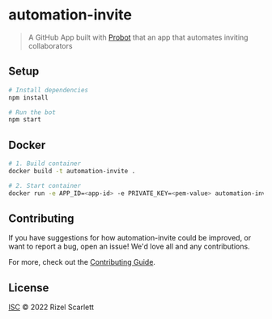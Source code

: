# automation-invite

> A GitHub App built with [Probot](https://github.com/probot/probot) that an app that automates inviting collaborators

## Setup

```sh
# Install dependencies
npm install

# Run the bot
npm start
```

## Docker

```sh
# 1. Build container
docker build -t automation-invite .

# 2. Start container
docker run -e APP_ID=<app-id> -e PRIVATE_KEY=<pem-value> automation-invite
```

## Contributing

If you have suggestions for how automation-invite could be improved, or want to report a bug, open an issue! We'd love all and any contributions.

For more, check out the [Contributing Guide](CONTRIBUTING.md).

## License

[ISC](LICENSE) © 2022 Rizel Scarlett <undefined>
